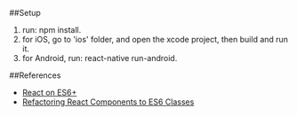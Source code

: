 ##Setup

1. run: npm install.
2. for iOS, go to 'ios' folder, and open the xcode project, then build and run it.
3. for Android, run: react-native run-android.

##References

- [React on ES6+](http://babeljs.io/blog/2015/06/07/react-on-es6-plus/)
- [Refactoring React Components to ES6 Classes](http://www.newmediacampaigns.com/blog/refactoring-react-components-to-es6-classes)